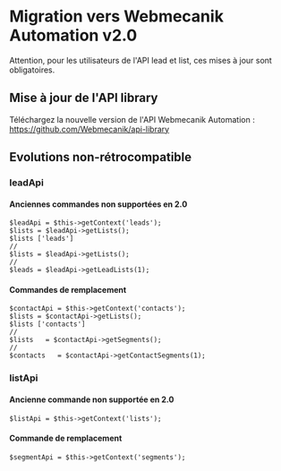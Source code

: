 # Migration vers Webmecanik Automation v2.0
Attention, pour les utilisateurs de l'API lead et list, ces mises à jour sont obligatoires. 

## Mise à jour de l'API library
Téléchargez la nouvelle version de l'API Webmecanik Automation : https://github.com/Webmecanik/api-library

## Evolutions non-rétrocompatible
### leadApi
#### Anciennes commandes non supportées en 2.0
```
$leadApi = $this->getContext('leads');
$lists = $leadApi->getLists();
$lists ['leads']
//
$lists = $leadApi->getLists();
//
$leads = $leadApi->getLeadLists(1);
```

#### Commandes de remplacement
```
$contactApi = $this->getContext('contacts');
$lists = $contactApi->getLists();
$lists ['contacts']
//
$lists   = $contactApi->getSegments();
//
$contacts   = $contactApi->getContactSegments(1);
```

### listApi
#### Ancienne commande non supportée en 2.0
```
$listApi = $this->getContext('lists');
```
#### Commande de remplacement
```
$segmentApi = $this->getContext('segments');
```
